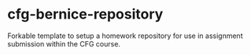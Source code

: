 # cfg-bernice-repository
Forkable template to setup a homework repository for use in assignment submission within the CFG course.

